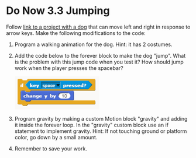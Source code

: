 # Do Now 3.3 Jumping

Follow [link to a project with a dog](http://snap.berkeley.edu/snapsource/snap.html#present:Username=whuangpha&ProjectName=160223%20Do%20Now%20dog%20walking%20and%20jumping) that can move left and right in response to arrow keys. Make the following modifications to the code:

1. Program a walking animation for the dog. Hint: it has 2 costumes.

2. Add the code below to the forever block to make the dog "jump". What is the problem with this jump code when you test it? How should jump work when the player presses the spacebar?

    ![Key Press jump](../images/key_press_jump.png)

3. Program gravity by making a custom Motion block "gravity" and adding it inside the forever loop. In the "gravity" custom block use an if statement to implement gravity. Hint: If not touching ground or platform color, go down by a small amount.

4. Remember to save your work.
